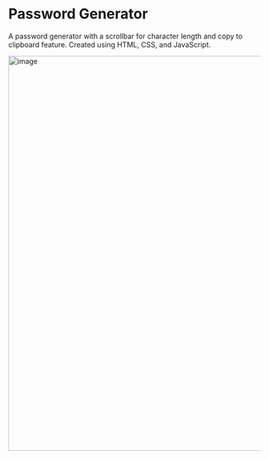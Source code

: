 # Password Generator
A password generator with a scrollbar for character length and copy to clipboard feature. Created using HTML, CSS, and JavaScript.

<img width="789" alt="image" src="https://github.com/joshwant/PasswordGeneratorWeb/assets/114653236/e810d948-9bf1-41f0-8e6d-222a60e249c2">

